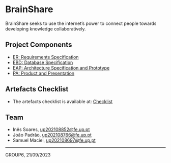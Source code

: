 # BrainShare

BrainShare seeks to use the internet’s power to connect people towards developing knowledge collaboratively.

## Project Components

* [ER: Requirements Specification](https://git.fe.up.pt/lbaw/lbaw2324/lbaw23101/-/wikis/er)
* [EBD: Database Specification](https://git.fe.up.pt/lbaw/lbaw2324/lbaw23101/-/wikis/ebd)
* [EAP: Architecture Specification and Prototype](https://git.fe.up.pt/lbaw/lbaw2324/lbaw23101/-/wikis/eap)
* [PA: Product and Presentation](https://git.fe.up.pt/lbaw/lbaw2324/lbaw23101/-/wikis/pa)

## Artefacts Checklist

* The artefacts checklist is available at: [Checklist](https://docs.google.com/spreadsheets/d/1HfhRVAe4AqdBLLsRnJOLV_MdXv6sVPWozng6cxXPr8s/edit#gid=931912173)

## Team

* Inês Soares, up202108852@fe.up.pt
* João Padrão, up202108766@fe.up.pt
* Samuel Maciel, up202108697@fe.up.pt

***
GROUP6, 21/09/2023
